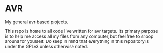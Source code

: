 # AVR
My general avr-based projects.

This repo is home to all code I've written for avr targets. Its primary purpose is to help me access all my files from any computer, but feel free to snoop around for yourself.
Do keep in mind that everything in this repository is under the GPLv3 unless otherwise noted.
